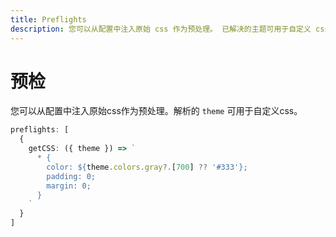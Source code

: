 ```yaml
---
title: Preflights
description: 您可以从配置中注入原始 css 作为预处理。 已解决的主题可用于自定义 css。
---
```


# 预检

您可以从配置中注入原始css作为预处理。解析的 `theme` 可用于自定义css。

<!--eslint-skip-->

```ts
preflights: [
  {
    getCSS: ({ theme }) => `
      * {
        color: ${theme.colors.gray?.[700] ?? '#333'};
        padding: 0;
        margin: 0;
      }
    `
  }
]
```
